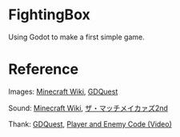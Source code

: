 # FightingBox
Using Godot to make a first simple game.

# Reference
Images: [Minecraft Wiki](https://minecraft.fandom.com/), [GDQuest](https://github.com/GDQuest/godot-beginner-2d-platformer/tree/1.1.0)

Sound: [Minecraft Wiki](https://minecraft.fandom.com/), [ザ・マッチメイカァズ2nd](http://osabisi.sakura.ne.jp/m2/)

Thank: [GDQuest](https://github.com/GDQuest/godot-beginner-2d-platformer/tree/1.1.0), [Player and Enemy Code (Video)](https://www.youtube.com/watch?v=Mc13Z2gboEk)

